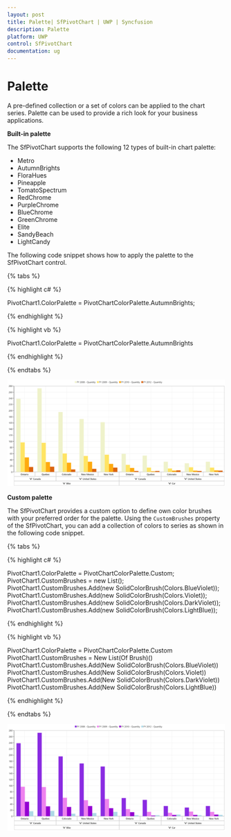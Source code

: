 ```yaml
---
layout: post
title: Palette| SfPivotChart | UWP | Syncfusion
description: Palette
platform: UWP
control: SfPivotChart
documentation: ug
---
```


# Palette

A pre-defined collection or a set of colors can be applied to the chart series. Palette can be used to provide a rich look for your business applications.

**Built-in palette**

The SfPivotChart supports the following 12 types of built-in chart palette:

* Metro
* AutumnBrights
* FloraHues
* Pineapple
* TomatoSpectrum
* RedChrome
* PurpleChrome
* BlueChrome
* GreenChrome
* Elite
* SandyBeach
* LightCandy

The following code snippet shows how to apply the palette to the SfPivotChart control.

{% tabs %}

{% highlight c# %}

PivotChart1.ColorPalette = PivotChartColorPalette.AutumnBrights;

{% endhighlight %}

{% highlight vb %}

PivotChart1.ColorPalette = PivotChartColorPalette.AutumnBrights

{% endhighlight %}

{% endtabs %}

![](Palette_images/palette_AutumnBrights.png)

**Custom palette**

The SfPivotChart provides a custom option to define own color brushes with your preferred order for the palette. Using the `CustomBrushes` property of the SfPivotChart, you can add a collection of colors to series as shown in the following code snippet.

{% tabs %}

{% highlight c# %}

PivotChart1.ColorPalette = PivotChartColorPalette.Custom;
PivotChart1.CustomBrushes = new List<Brush>();
PivotChart1.CustomBrushes.Add(new SolidColorBrush(Colors.BlueViolet));
PivotChart1.CustomBrushes.Add(new SolidColorBrush(Colors.Violet));
PivotChart1.CustomBrushes.Add(new SolidColorBrush(Colors.DarkViolet));
PivotChart1.CustomBrushes.Add(new SolidColorBrush(Colors.LightBlue));

{% endhighlight %}

{% highlight vb %}

PivotChart1.ColorPalette = PivotChartColorPalette.Custom
PivotChart1.CustomBrushes = New List(Of Brush)()
PivotChart1.CustomBrushes.Add(New SolidColorBrush(Colors.BlueViolet))
PivotChart1.CustomBrushes.Add(New SolidColorBrush(Colors.Violet))
PivotChart1.CustomBrushes.Add(New SolidColorBrush(Colors.DarkViolet))
PivotChart1.CustomBrushes.Add(New SolidColorBrush(Colors.LightBlue))

{% endhighlight %}

{% endtabs %}

![](Palette_images/palette_Custom.png)